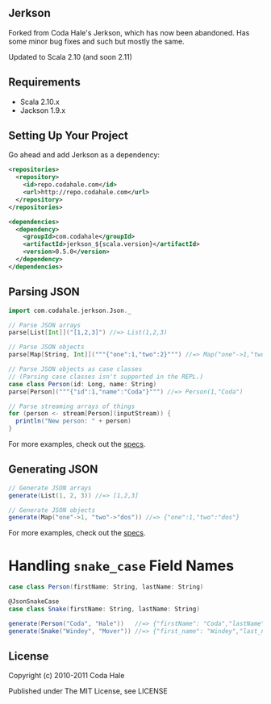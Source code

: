 Jerkson
-------

Forked from Coda Hale's Jerkson, which has now been abandoned. Has some minor bug fixes and such but mostly the same. 

Updated to Scala 2.10 (and soon 2.11)

Requirements
------------

* Scala 2.10.x
* Jackson 1.9.x


Setting Up Your Project
-----------------------

Go ahead and add Jerkson as a dependency:

```xml
<repositories>
  <repository>
    <id>repo.codahale.com</id>
    <url>http://repo.codahale.com</url>
  </repository>
</repositories>

<dependencies>
  <dependency>
    <groupId>com.codahale</groupId>
    <artifactId>jerkson_${scala.version}</artifactId>
    <version>0.5.0</version>
  </dependency>
</dependencies>
```


Parsing JSON
------------

```scala
import com.codahale.jerkson.Json._

// Parse JSON arrays
parse[List[Int]]("[1,2,3]") //=> List(1,2,3)

// Parse JSON objects
parse[Map[String, Int]]("""{"one":1,"two":2}""") //=> Map("one"->1,"two"->2)

// Parse JSON objects as case classes
// (Parsing case classes isn't supported in the REPL.)
case class Person(id: Long, name: String)
parse[Person]("""{"id":1,"name":"Coda"}""") //=> Person(1,"Coda")

// Parse streaming arrays of things
for (person <- stream[Person](inputStream)) {
  println("New person: " + person)
}
```

For more examples, check out the [specs](https://github.com/codahale/jerkson/blob/master/src/test/scala/com/codahale/jerkson/tests/).


Generating JSON
---------------

```scala
// Generate JSON arrays
generate(List(1, 2, 3)) //=> [1,2,3]

// Generate JSON objects
generate(Map("one"->1, "two"->"dos")) //=> {"one":1,"two":"dos"}
```

For more examples, check out the [specs](https://github.com/codahale/jerkson/blob/master/src/test/scala/com/codahale/jerkson/tests/).


Handling `snake_case` Field Names
=================================

```scala
case class Person(firstName: String, lastName: String)

@JsonSnakeCase
case class Snake(firstName: String, lastName: String)

generate(Person("Coda", "Hale"))   //=> {"firstName": "Coda","lastName":"Hale"}
generate(Snake("Windey", "Mover")) //=> {"first_name": "Windey","last_name":"Mover"}
```


License
-------

Copyright (c) 2010-2011 Coda Hale

Published under The MIT License, see LICENSE
